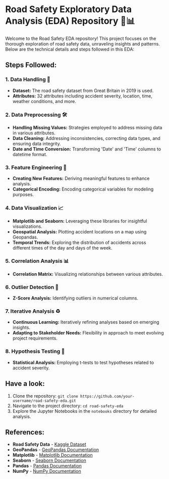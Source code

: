 # Road Safety Exploratory Data Analysis (EDA) Repository 🚗📊

Welcome to the Road Safety EDA repository! This project focuses on the thorough exploration of road safety data, unraveling insights and patterns. Below are the technical details and steps followed in this EDA:

## Steps Followed:

### 1. Data Handling 📂
- **Dataset:** The road safety dataset from Great Britain in 2019 is used.
- **Attributes:** 32 attributes including accident severity, location, time, weather conditions, and more.

### 2. Data Preprocessing 🛠️
- **Handling Missing Values:** Strategies employed to address missing data in various attributes.
- **Data Cleaning:** Addressing inconsistencies, correcting data types, and ensuring data integrity.
- **Date and Time Conversion:** Transforming 'Date' and 'Time' columns to datetime format.

### 3. Feature Engineering 🧠
- **Creating New Features:** Deriving meaningful features to enhance analysis.
- **Categorical Encoding:** Encoding categorical variables for modeling purposes.

### 4. Data Visualization 📈
- **Matplotlib and Seaborn:** Leveraging these libraries for insightful visualizations.
- **Geospatial Analysis:** Plotting accident locations on a map using Geopandas.
- **Temporal Trends:** Exploring the distribution of accidents across different times of the day and days of the week.

### 5. Correlation Analysis 📊
- **Correlation Matrix:** Visualizing relationships between various attributes.

### 6. Outlier Detection 🚨
- **Z-Score Analysis:** Identifying outliers in numerical columns.

### 7. Iterative Analysis ♻️
- **Continuous Learning:** Iteratively refining analyses based on emerging insights.
- **Adapting to Stakeholder Needs:** Flexibility in approach to meet evolving project requirements.

### 8. Hypothesis Testing 🧪
- **Statistical Analysis:** Employing t-tests to test hypotheses related to accident severity.

## Have a look:

1. Clone the repository: `git clone https://github.com/your-username/road-safety-eda.git`
2. Navigate to the project directory: `cd road-safety-eda`
3. Explore the Jupyter Notebooks in the `notebooks` directory for detailed analysis.

## References:

- **Road Safety Data** - [Kaggle Dataset](https://www.kaggle.com/datasets/mostafafaramin/road-safety-data-accidents-2019/data)
- **GeoPandas** - [GeoPandas Documentation](https://geopandas.org/)
- **Matplotlib** - [Matplotlib Documentation](https://matplotlib.org/)
- **Seaborn** - [Seaborn Documentation](https://seaborn.pydata.org/)
- **Pandas** - [Pandas Documentation](https://pandas.pydata.org/)
- **NumPy** - [NumPy Documentation](https://numpy.org/)
